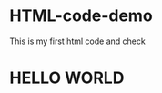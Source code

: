 # HTML-code-demo
<html>
<body>
<p>This is my first html code and check </p>
  <h1>HELLO WORLD </h1>
</body>
</html>
